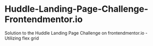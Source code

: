 # Huddle-Landing-Page-Challenge-Frontendmentor.io
Solution to the Huddle Landing Page Challenge on frontendmentor.io - Utilizing flex grid 
